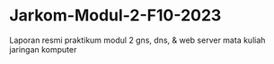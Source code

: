 # Jarkom-Modul-2-F10-2023
Laporan resmi praktikum modul 2 gns, dns, &amp; web server mata kuliah jaringan komputer
